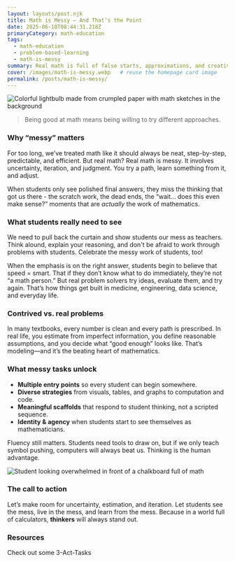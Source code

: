 ```yaml
---
layout: layouts/post.njk
title: Math is Messy — And That’s the Point
date: 2025-06-18T08:44:31.218Z
primaryCategory: math-education
tags:
  - math-education
  - problem-based-learning
  - math-is-messy
summary: Real math is full of false starts, approximations, and creative choices. That’s not a flaw—that’s the work.
cover: /images/math-is-messy.webp   # reuse the homepage card image
permalink: /posts/math-is-messy/
---
```


<div class="split">
  <div class="media">
    <img src="/images/math-is-messy.webp" alt="Colorful lightbulb made from crumpled paper with math sketches in the background">
    <blockquote>
      Being good at math means being willing to try different approaches.
    </blockquote>
  </div>
  <div>
    <h3>Why “messy” matters</h3>
    <p>For too long, we’ve treated math like it should always be neat, step-by-step, predictable, and efficient. But real math? Real math is messy. It involves uncertainty, iteration, and judgment. You try a path, learn something from it, and adjust.</p>
    <p>When students only see polished final answers, they miss the thinking that got us there - the scratch work, the dead ends, the “wait… does this even make sense?” moments that are <em>actually</em> the work of mathematics.  </p>
  </div>
</div>

### What students really need to see

We need to pull back the curtain and show students our mess as teachers. Think alound, explain your reasoning, and don't be afraid to work through problems with students. Celebrate the messy work of students, too! 

When the emphasis is on the right answer, students begin to believe that speed = smart. That if they don’t know what to do immediately, they’re not “a math person.” But real problem solvers try ideas, evaluate them, and try again. That’s how things get built in medicine, engineering, data science, and everyday life.

### Contrived vs. real problems

In many textbooks, every number is clean and every path is prescribed. In real life, you estimate from imperfect information, you define reasonable assumptions, and you decide what “good enough” looks like. That’s modeling—and it’s the beating heart of mathematics.

<div class="split reverse">
  <div>
    <h3>What messy tasks unlock</h3>
    <ul>
      <li><strong>Multiple entry points</strong> so every student can begin somewhere.</li>
      <li><strong>Diverse strategies</strong> from visuals, tables, and graphs to computation and code.</li>
      <li><strong>Meaningful scaffolds</strong> that respond to student thinking, not a scripted sequence.</li>
      <li><strong>Identity & agency</strong> when students start to see themselves as mathematicians.</li>
    </ul>
    <p>Fluency still matters. Students need tools to draw on, but if we only teach symbol pushing, computers will always beat us. Thinking is the human advantage.</p>
  </div>
  <div class="media">
    <img src="/images/blog/overwhelmed-student.webp" alt="Student looking overwhelmed in front of a chalkboard full of math">
  </div>
</div>

### The call to action

Let’s make room for uncertainty, estimation, and iteration. Let students see the mess, live in the mess, and learn from the mess. Because in a world full of calculators, <strong>thinkers</strong> will always stand out.

### Resources

Check out some 3-Act-Tasks
